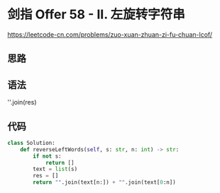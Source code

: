 # 剑指 Offer 58 - II. 左旋转字符串
https://leetcode-cn.com/problems/zuo-xuan-zhuan-zi-fu-chuan-lcof/
## 思路

## 语法
''.join(res)
## 代码
```python
class Solution:
    def reverseLeftWords(self, s: str, n: int) -> str:
        if not s:
            return []
        text = list(s)
        res = []
        return "".join(text[n:]) + "".join(text[0:n])

```

